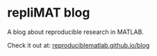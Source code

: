 # repliMAT blog

A blog about reproducible research in MATLAB.

Check it out at: [reproduciblematlab.github.io/blog](https://reproduciblematlab.github.io/blog)